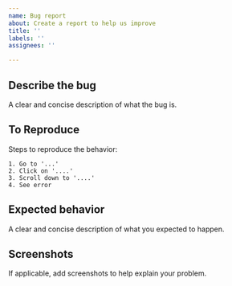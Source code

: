 ```yaml
---
name: Bug report
about: Create a report to help us improve
title: ''
labels: ''
assignees: ''

---
```


## Describe the bug

A clear and concise description of what the bug is.

## To Reproduce

Steps to reproduce the behavior:

    1. Go to '...'
    2. Click on '....'
    3. Scroll down to '....'
    4. See error

## Expected behavior

A clear and concise description of what you expected to happen.

## Screenshots

If applicable, add screenshots to help explain your problem.
